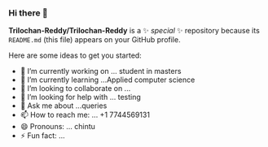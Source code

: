 ### Hi there 👋


**Trilochan-Reddy/Trilochan-Reddy** is a ✨ _special_ ✨ repository because its `README.md` (this file) appears on your GitHub profile.

Here are some ideas to get you started:

- 🔭 I’m currently working on ... student in masters
- 🌱 I’m currently learning ...Applied computer science
- 👯 I’m looking to collaborate on ... 
- 🤔 I’m looking for help with ... testing
- 💬 Ask me about ...queries
- 📫 How to reach me: ... +1 7744569131
- 😄 Pronouns: ... chintu
- ⚡ Fun fact: ...


